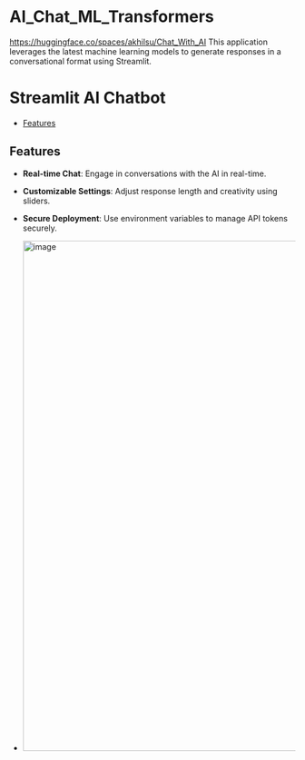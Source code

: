 # AI_Chat_ML_Transformers

https://huggingface.co/spaces/akhilsu/Chat_With_AI
This application leverages the latest machine learning models to generate responses in a conversational format using Streamlit.

# Streamlit AI Chatbot
- [Features](#features)

## Features
- **Real-time Chat**: Engage in conversations with the AI in real-time.
- **Customizable Settings**: Adjust response length and creativity using sliders.
- **Secure Deployment**: Use environment variables to manage API tokens securely.

- <img width="899" alt="image" src="https://github.com/user-attachments/assets/3359a85c-e998-4d0f-9bc8-1de8e72f3f6b">
